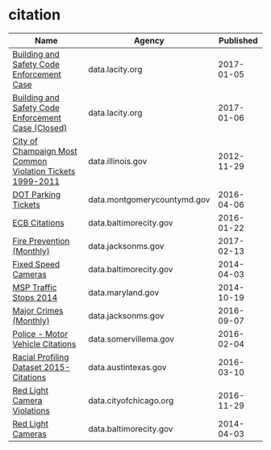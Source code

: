 # citation

Name | Agency | Published
---- | ---- | ---------
[Building and Safety Code Enforcement Case](../datasets/2uz8-3tj3.md) | data.lacity.org | 2017-01-05
[Building and Safety Code Enforcement Case (Closed)](../datasets/q3qu-98vb.md) | data.lacity.org | 2017-01-06
[City of Champaign Most Common Violation Tickets 1999-2011](../datasets/nnhd-ku5t.md) | data.illinois.gov | 2012-11-29
[DOT Parking Tickets](../datasets/uyb2-cfmc.md) | data.montgomerycountymd.gov | 2016-04-06
[ECB Citations](../datasets/ywty-nmtg.md) | data.baltimorecity.gov | 2016-01-22
[Fire Prevention (Monthly)](../datasets/88xq-e4s6.md) | data.jacksonms.gov | 2017-02-13
[Fixed Speed Cameras](../datasets/aqgr-xx9h.md) | data.baltimorecity.gov | 2014-04-03
[MSP Traffic Stops 2014](../datasets/nq4v-y7m5.md) | data.maryland.gov | 2014-10-19
[Major Crimes (Monthly)](../datasets/8xyg-kbzy.md) | data.jacksonms.gov | 2016-09-07
[Police - Motor Vehicle Citations](../datasets/3md9-rv67.md) | data.somervillema.gov | 2016-02-04
[Racial Profiling Dataset 2015- Citations](../datasets/sc6h-qr9f.md) | data.austintexas.gov | 2016-03-10
[Red Light Camera Violations](../datasets/spqx-js37.md) | data.cityofchicago.org | 2016-11-29
[Red Light Cameras](../datasets/ydjd-febd.md) | data.baltimorecity.gov | 2014-04-03

